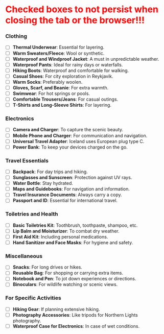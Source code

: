 <h1 style="color: red;">Checked boxes to not persist when closing the tab or the browser!!!</h1>

### Clothing
- [ ] **Thermal Underwear**: Essential for layering.
- [ ] **Warm Sweaters/Fleece**: Wool or synthetic.
- [ ] **Waterproof and Windproof Jacket**: A must in unpredictable weather.
- [ ] **Waterproof Pants**: Ideal for rainy days or waterfalls.
- [ ] **Hiking Boots**: Waterproof and comfortable for walking.
- [ ] **Casual Shoes**: For city exploration in Reykjavik.
- [ ] **Warm Socks**: Preferably woolen.
- [ ] **Gloves, Scarf, and Beanie**: For extra warmth.
- [ ] **Swimwear**: For hot springs or pools.
- [ ] **Comfortable Trousers/Jeans**: For casual outings.
- [ ] **T-Shirts and Long-Sleeve Shirts**: For layering.

### Electronics
- [ ] **Camera and Charger**: To capture the scenic beauty.
- [ ] **Mobile Phone and Charger**: For communication and navigation.
- [ ] **Universal Travel Adapter**: Iceland uses European plug type C.
- [ ] **Power Bank**: To keep your devices charged on the go.

### Travel Essentials
- [ ] **Backpack**: For day trips and hiking.
- [ ] **Sunglasses and Sunscreen**: Protection against UV rays.
- [ ] **Water Bottle**: Stay hydrated.
- [ ] **Maps and Guidebooks**: For navigation and information.
- [ ] **Travel Insurance Documents**: Always carry a copy.
- [ ] **Passport and ID**: Essential for international travel.

### Toiletries and Health
- [ ] **Basic Toiletries Kit**: Toothbrush, toothpaste, shampoo, etc.
- [ ] **Lip Balm and Moisturizer**: To combat dry weather.
- [ ] **First Aid Kit**: Including personal medications.
- [ ] **Hand Sanitizer and Face Masks**: For hygiene and safety.

### Miscellaneous
- [ ] **Snacks**: For long drives or hikes.
- [ ] **Reusable Bag**: For shopping or carrying extra items.
- [ ] **Notebook and Pen**: To jot down experiences or directions.
- [ ] **Binoculars**: For wildlife watching or scenic views.

### For Specific Activities
- [ ] **Hiking Gear**: If planning extensive hiking.
- [ ] **Photography Accessories**: Like tripods for Northern Lights photography.
- [ ] **Waterproof Case for Electronics**: In case of wet conditions.
